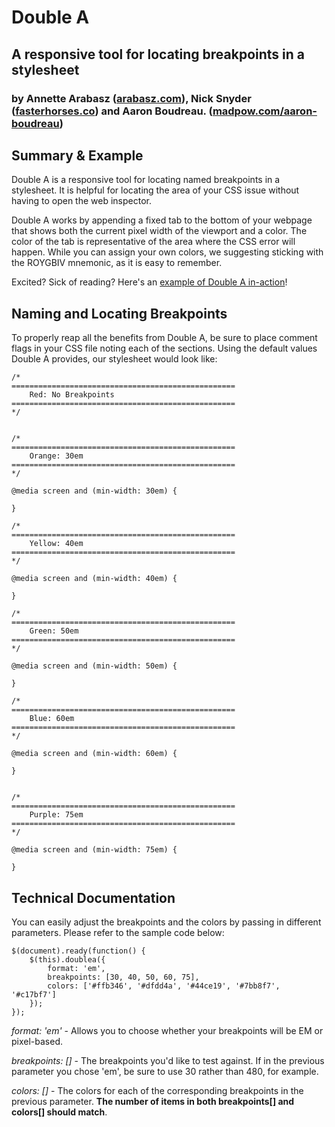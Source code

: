 # Double A
## A responsive tool for locating breakpoints in a stylesheet
### by Annette Arabasz ([arabasz.com](http://arabasz.com)), Nick Snyder ([fasterhorses.co](http://fasterhorses.co)) and Aaron Boudreau. ([madpow.com/aaron-boudreau](http://www.madpow.com/team/aaron-boudreau))


## Summary & Example
Double A is a responsive tool for locating named breakpoints in a stylesheet. It is helpful for locating the area of your CSS issue without having to open the web inspector. 

Double A works by appending a fixed tab to the bottom of your webpage that shows both the current pixel width of the viewport and a color. The color of the tab is representative of the area where the CSS error will happen. While you can assign your own colors, we suggesting sticking with the ROYGBIV mnemonic, as it is easy to remember.

Excited? Sick of reading? Here's an [example of Double A in-action](http://fstrhrs.com/assets/double-a/index.html)!

## Naming and Locating Breakpoints
To properly reap all the benefits from Double A, be sure to place comment flags in your CSS file noting each of the sections. Using the default values Double A provides, our stylesheet would look like:

    /*
    ==================================================
        Red: No Breakpoints
    ==================================================
    */
    
    
    /*
    ==================================================
        Orange: 30em
    ==================================================
    */
    
    @media screen and (min-width: 30em) {
    
    }
    
    /*
    ==================================================
        Yellow: 40em
    ==================================================
    */
    
    @media screen and (min-width: 40em) {
    
    }
    
    /*
    ==================================================
        Green: 50em
    ==================================================
    */
    
    @media screen and (min-width: 50em) {
    
    }
    
    /*
    ==================================================
        Blue: 60em
    ==================================================
    */
    
    @media screen and (min-width: 60em) {
    
    }
    
    
    /*
    ==================================================
        Purple: 75em
    ==================================================
    */
    
    @media screen and (min-width: 75em) {
    
    }

## Technical Documentation
You can easily adjust the breakpoints and the colors by passing in different parameters. Please refer to the sample code below:

    $(document).ready(function() {
        $(this).doublea({
            format: 'em',
            breakpoints: [30, 40, 50, 60, 75],
            colors: ['#ffb346', '#dfdd4a', '#44ce19', '#7bb8f7', '#c17bf7']
        });
    });

*format: 'em'* - Allows you to choose whether your breakpoints will be EM or pixel-based. 

*breakpoints: []* - The breakpoints you'd like to test against. If in the previous parameter you chose 'em', be sure to use 30 rather than 480, for example.

*colors: []* - The colors for each of the corresponding breakpoints in the previous parameter. **The number of items in both breakpoints[] and colors[] should match**.

